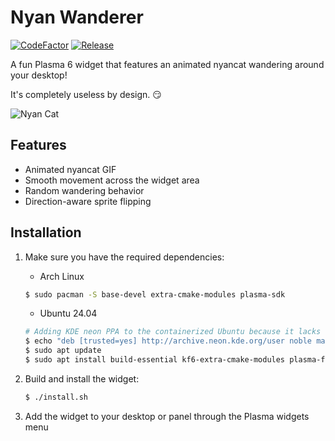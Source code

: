 # Nyan Wanderer

[![CodeFactor](https://www.codefactor.io/repository/github/attacktive/nyan-wanderer/badge)](https://www.codefactor.io/repository/github/attacktive/nyan-wanderer)
[![Release](https://github.com/Attacktive/nyan-wanderer/actions/workflows/release.yaml/badge.svg)](https://github.com/Attacktive/nyan-wanderer/actions/workflows/release.yaml)

A fun Plasma 6 widget that features an animated nyancat wandering around your desktop!

It's completely useless by design. 😏

![Nyan Cat](https://media4.giphy.com/media/v1.Y2lkPTc5MGI3NjExeDBscW5yOXB0dmtwdGIwN2tndDN6YXNuczJtM3BxYzFtaWRxbDBwbSZlcD12MV9pbnRlcm5hbF9naWZfYnlfaWQmY3Q9Zw/3nZckcvfbUZuTrYxND/giphy.gif)

## Features

- Animated nyancat GIF
- Smooth movement across the widget area
- Random wandering behavior
- Direction-aware sprite flipping

## Installation

1. Make sure you have the required dependencies:
	- Arch Linux
	```bash
	$ sudo pacman -S base-devel extra-cmake-modules plasma-sdk
	```
	- Ubuntu 24.04
	```bash
	# Adding KDE neon PPA to the containerized Ubuntu because it lacks dependencies for Plasma 6
	$ echo "deb [trusted=yes] http://archive.neon.kde.org/user noble main" | sudo tee /etc/apt/sources.list.d/neon.list
	$ sudo apt update
	$ sudo apt install build-essential kf6-extra-cmake-modules plasma-framework6-dev
	```

2. Build and install the widget:
	```bash
	$ ./install.sh
	```

3. Add the widget to your desktop or panel through the Plasma widgets menu
